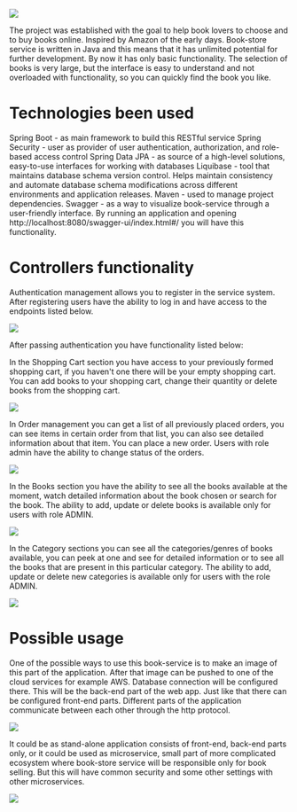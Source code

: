 ![](C:\Users\barma\IdeaProjects\book-store\images\logo.jpg)

The project was established with the goal to help book lovers to choose and to buy books online. 
Inspired by Amazon of the early days. Book-store service is written in Java and this means that it has unlimited
potential for further development. By now it has only basic functionality. 
The selection of books is very large, but the interface is easy to understand and not overloaded with functionality,
so you can quickly find the book you like.

# Technologies been used 
Spring Boot - as main framework to build this RESTful service 
Spring Security - user as provider of user authentication, authorization, and role-based access control 
Spring Data JPA - as source of a high-level solutions, easy-to-use interfaces for working with databases
Liquibase - tool that maintains database schema version control. 
Helps maintain consistency and automate database schema modifications across different environments and application releases.
Maven - used to manage project dependencies.
Swagger - as a way to visualize book-service through a user-friendly interface. By running an application and opening 
http://localhost:8080/swagger-ui/index.html#/ you will have this functionality.

# Controllers functionality
Authentication management allows you to register in the service system. After registering users have the ability to log in and have access to
the endpoints listed below.

![](C:\Users\barma\IdeaProjects\book-store\images\Authentication_management_2.jpg)

After passing authentication you have functionality listed below:

In the Shopping Cart section you have access to your previously formed shopping cart, if you haven't one there will be your empty shopping cart.
You can add books to your shopping cart, change their quantity or delete books from the shopping cart.

![](C:\Users\barma\IdeaProjects\book-store\images\ShoppingCart_management_2.jpg)

In Order management you can get a list of all previously placed orders, you can see items in certain order from that list,
you can also see detailed information about that item. You can place a new order. Users with role admin have the ability to change
status of the orders.

![](C:\Users\barma\IdeaProjects\book-store\images\Order_management_2.jpg)

In the Books section you have the ability to see all the books available at the moment, watch detailed information
about the book chosen or search for the book. The ability to add, update or delete books is available only for users with role ADMIN.

![](C:\Users\barma\IdeaProjects\book-store\images\Book_management_2.jpg)

In the Category sections you can see all the categories/genres of books available, you can peek at one and see for detailed information
or to see all the books that are present in this particular category.  The ability to add, update or delete new categories is available
only for users with the role ADMIN.

![](C:\Users\barma\IdeaProjects\book-store\images\Categories_management_2.jpg)
    
# Possible usage
One of the possible ways to use this book-service is to make an image of this part of the application.
After that image can be pushed to one of the cloud services for example AWS. Database connection will be configured there.
This will be the back-end part of the web app. Just like that there can be configured front-end parts.
Different parts of the application communicate between each other through the http protocol.

![](C:\Users\barma\IdeaProjects\book-store\images\architecture.jpg)

It could be as stand-alone application consists of front-end, back-end parts only, or it could be used as microservice, small part of
more complicated ecosystem where book-store service will be responsible only for book selling. But this will have common security
and some other settings with other microservices.

![](C:\Users\barma\IdeaProjects\book-store\images\Untitled-3.jpg)

 